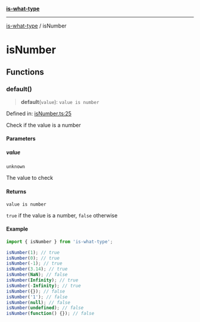 [**is-what-type**](index.md)

***

[is-what-type](modules.md) / isNumber

# isNumber

## Functions

### default()

> **default**(`value`): `value is number`

Defined in: [isNumber.ts:25](https://github.com/fengxinming/is-what-type/blob/0c5056645ee3ca915d569899c6e6192d9d8dc8a8/src/isNumber.ts#L25)

Check if the value is a number

#### Parameters

##### value

`unknown`

The value to check

#### Returns

`value is number`

`true` if the value is a number, `false` otherwise

#### Example

```js
import { isNumber } from 'is-what-type';

isNumber(1); // true
isNumber(0); // true
isNumber(-1); // true
isNumber(3.14); // true
isNumber(NaN); // false
isNumber(Infinity); // true
isNumber(-Infinity); // true
isNumber({}); // false
isNumber('1'); // false
isNumber(null); // false
isNumber(undefined); // false
isNumber(function() {}); // false
```

